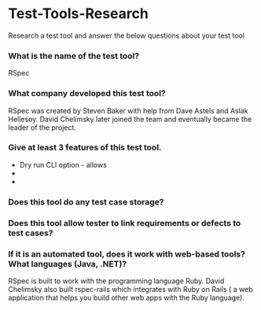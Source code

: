 # Test-Tools-Research

Research a test tool and answer the below questions about your test tool

### What is the name of the test tool?

RSpec

### What company developed this test tool?

RSpec was created by Steven Baker with help from Dave Astels and Aslak Hellesoy. David Chelimsky later joined the team and eventually became the leader of the project.

### Give at least 3 features of this test tool.

* Dry run CLI option - allows 
* 
* 

### Does this tool do any test case storage?


### Does this tool allow tester to link requirements or defects to test cases?


### If it is an automated tool, does it work with web-based tools? What languages (Java, .NET)?

RSpec is built to work with the programming language Ruby. David Chelimsky also built rspec-rails which integrates with Ruby on Rails ( a web application that helps you build other web apps with the Ruby language).
